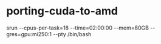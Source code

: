 # porting-cuda-to-amd
srun --cpus-per-task=18 --time=02:00:00 --mem=80GB --gres=gpu:mi250:1 --pty /bin/bash

